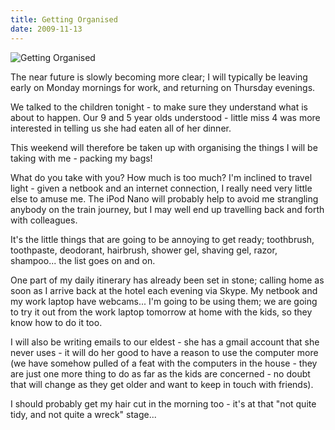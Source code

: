 ```yaml
---
title: Getting Organised
date: 2009-11-13
---
```


![Getting Organised](https://source.unsplash.com/LuQ2ex5HY3c/1600x900)

The near future is slowly becoming more clear; I will typically be leaving early on Monday mornings for work, and returning on Thursday evenings.

We talked to the children tonight - to make sure they understand what is about to happen. Our 9 and 5 year olds understood - little miss 4 was more interested in telling us she had eaten all of her dinner.

This weekend will therefore be taken up with organising the things I will be taking with me - packing my bags!

What do you take with you? How much is too much? I'm inclined to travel light - given a netbook and an internet connection, I really need very little else to amuse me. The iPod Nano will probably help to avoid me strangling anybody on the train journey, but I may well end up travelling back and forth with colleagues.

It's the little things that are going to be annoying to get ready; toothbrush, toothpaste, deodorant, hairbrush, shower gel, shaving gel, razor, shampoo... the list goes on and on.

One part of my daily itinerary has already been set in stone; calling home as soon as I arrive back at the hotel each evening via Skype. My netbook and my work laptop have webcams... I'm going to be using them; we are going to try it out from the work laptop tomorrow at home with the kids, so they know how to do it too.

I will also be writing emails to our eldest - she has a gmail account that she never uses - it will do her good to have a reason to use the computer more (we have somehow pulled of a feat with the computers in the house - they are just one more thing to do as far as the kids are concerned - no doubt that will change as they get older and want to keep in touch with friends).

I should probably get my hair cut in the morning too - it's at that "not quite tidy, and not quite a wreck" stage...